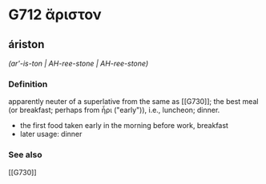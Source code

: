 # G712 ἄριστον

## áriston

_(ar'-is-ton | AH-ree-stone | AH-ree-stone)_

### Definition

apparently neuter of a superlative from the same as [[G730]]; the best meal (or breakfast; perhaps from ἦρι ("early")), i.e., luncheon; dinner.

- the first food taken early in the morning before work, breakfast
- later usage: dinner

### See also

[[G730]]

